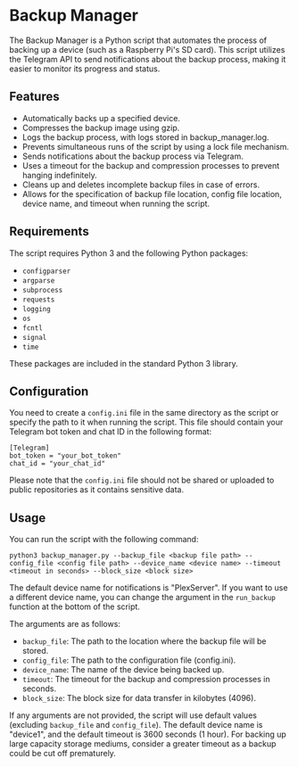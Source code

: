    
# Backup Manager

The Backup Manager is a Python script that automates the process of backing up a device (such as a Raspberry Pi's SD card). This script utilizes the Telegram API to send notifications about the backup process, making it easier to monitor its progress and status.

## Features

- Automatically backs up a specified device.
- Compresses the backup image using gzip.
- Logs the backup process, with logs stored in backup_manager.log.
- Prevents simultaneous runs of the script by using a lock file mechanism.
- Sends notifications about the backup process via Telegram.
- Uses a timeout for the backup and compression processes to prevent hanging indefinitely.
- Cleans up and deletes incomplete backup files in case of errors.
- Allows for the specification of backup file location, config file location, device name, and timeout when running the script.

## Requirements

The script requires Python 3 and the following Python packages:
- `configparser`
- `argparse`
- `subprocess`
- `requests`
- `logging`
- `os`
- `fcntl`
- `signal`
- `time`

These packages are included in the standard Python 3 library.

## Configuration

You need to create a `config.ini` file in the same directory as the script or specify the path to it when running the script. This file should contain your Telegram bot token and chat ID in the following format:
```
[Telegram]
bot_token = "your_bot_token"
chat_id = "your_chat_id"
```

Please note that the `config.ini` file should not be shared or uploaded to public repositories as it contains sensitive data.

## Usage

You can run the script with the following command:

```
python3 backup_manager.py --backup_file <backup file path> --config_file <config file path> --device_name <device name> --timeout <timeout in seconds> --block_size <block size>
```

The default device name for notifications is "PlexServer". If you want to use a different device name, you can change the argument in the `run_backup` function at the bottom of the script.


The arguments are as follows:

- `backup_file`: The path to the location where the backup file will be stored.
- `config_file`: The path to the configuration file (config.ini).
- `device_name`: The name of the device being backed up.
- `timeout`: The timeout for the backup and compression processes in seconds.
- `block_size`: The block size for data transfer in kilobytes (4096).

If any arguments are not provided, the script will use default values (excluding `backup_file` and `config_file`). The default device name is "device1", and the default timeout is 3600 seconds (1 hour). For backing up large capacity storage mediums, consider a greater timeout as a backup could be cut off prematurely.
